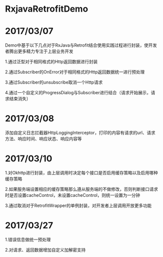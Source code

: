 # RxjavaRetrofitDemo

# 2017/03/07

Demo中基于以下几点对于RxJava与Retrofit结合使用实践过程进行封装，使开发者腾出更多精力专注于上层业务开发

1.通过泛型对于相同格式的Http返回数据进行封装

2.通过Subscriber的OnError对于相同格式的Http返回数据统一进行预处理

3.通过Subscriber的unsubscribe取消一个Http请求

4.通过一个自定义的ProgressDialog与Subscriber进行结合（请求开始展示，请求结束消失）



# 2017/03/08

添加自定义日志拦截器HttpLoggingInterceptor，打印的内容有请求的url、请求方法、响应时间、响应状态、响应内容等



# 2017/03/10

1.对Okhttp进行封装，由上层调用时决定每个接口是否启用缓存策略以及启用哪种缓存策略

2.如果服务端设置相应的缓存策略那么遵从服务端的不做修改，否则判断接口请求时是否设置cacheControl，未设置cacheControl，则统一设置为一分钟

3.通过取消对于RetrofitWrapper的单例封装，对开发者上层调用开放更多功能

# 2017/03/27

1.错误信息做统一预处理

2.对请求、返回数据增加自定义加解密支持